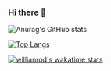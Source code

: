### Hi there 👋
![Anurag's GitHub stats](https://github-readme-stats.vercel.app/api?username=Rodrigo507&theme=yeblu&count_private=true&show_icons=true)


[![Top Langs](https://github-readme-stats.vercel.app/api/top-langs/?username=Rodrigo507&theme=yeblu&count_private=true&hide=javascript,html)](https://github.com/anuraghazra/github-readme-stats)

[![willianrod's wakatime stats](https://github-readme-stats.vercel.app/api/wakatime?username=Rodrigo507)](https://github.com/anuraghazra/github-readme-stats)
